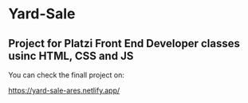 # Yard-Sale

## Project for Platzi Front End Developer classes usinc HTML, CSS and JS

You can check the finall project on:

https://yard-sale-ares.netlify.app/
